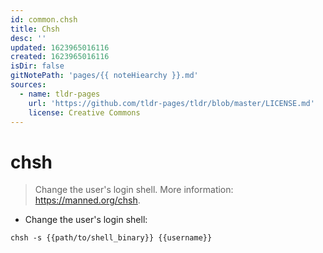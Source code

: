 ```yaml
---
id: common.chsh
title: Chsh
desc: ''
updated: 1623965016116
created: 1623965016116
isDir: false
gitNotePath: 'pages/{{ noteHiearchy }}.md'
sources:
  - name: tldr-pages
    url: 'https://github.com/tldr-pages/tldr/blob/master/LICENSE.md'
    license: Creative Commons
---
```

# chsh

> Change the user's login shell.
> More information: <https://manned.org/chsh>.

- Change the user's login shell:

`chsh -s {{path/to/shell_binary}} {{username}}`

